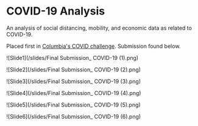 # COVID-19 Analysis
An analysis of social distancing, mobility, and economic data as related to COVID-19. 

Placed first in [Columbia's COVID challenge](https://datascience.columbia.edu/dsis-center-health-analytics-launches-covid-19-data-challenge). Submission found below. 

![Slide1](/slides/Final Submission_ COVID-19 (1).png)

![Slide2](/slides/Final Submission_ COVID-19 (2).png)

![Slide3](/slides/Final Submission_ COVID-19 (3).png)

![Slide4](/slides/Final Submission_ COVID-19 (4).png)

![Slide5](/slides/Final Submission_ COVID-19 (5).png)

![Slide6](/slides/Final Submission_ COVID-19 (6).png)



